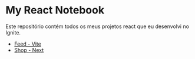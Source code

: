 # My React Notebook
Este repositório contém todos os meus projetos react que eu desenvolvi no Ignite.

- [Feed - Vite](./feed/)
- [Shop - Next](./shop/)